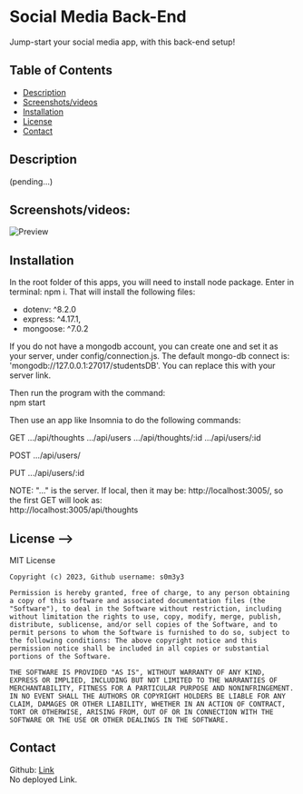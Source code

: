 # Social Media Back-End
Jump-start your social media app, with this back-end setup! 

## Table of Contents

- [Description](#description)
- [Screenshots/videos](#Screenshots/videos)
- [Installation](#Installation)
- [License](#license)
- [Contact](#contact)

## Description
(pending...)


## Screenshots/videos:
![Preview](https://drive.google.com/file/d/1mDykGiKnAjBd2Zw12DA37irZAk9j6j-E/view?usp=drive_link)


## Installation
In the root folder of this apps, you will need to install node package. Enter in terminal: npm i. 
That will install the following files: 
* dotenv: ^8.2.0
* express: ^4.17.1,
* mongoose: ^7.0.2

If you do not have a mongodb account, you can create one and set it as your server, under config/connection.js. 
The default mongo-db connect is: 'mongodb://127.0.0.1:27017/studentsDB'. You can replace this with your server link. 

Then run the program with the command:  
  npm start

Then use an app like Insomnia to do the following commands: 


GET
.../api/thoughts 
.../api/users 
.../api/thoughts/:id
.../api/users/:id

POST
.../api/users/

PUT
.../api/users/:id

<!-- 
DELETE
.../api/users/:id

DELETE & POST 
/api/users/:id/friends/:id
 -->

NOTE: "..." is the server. If local, then it may be:  http://localhost:3005/, so the first GET will look as:  
http://localhost:3005/api/thoughts 

## License -->

  MIT License

    Copyright (c) 2023, Github username: s0m3y3
    
    Permission is hereby granted, free of charge, to any person obtaining a copy of this software and associated documentation files (the "Software"), to deal in the Software without restriction, including without limitation the rights to use, copy, modify, merge, publish, distribute, sublicense, and/or sell copies of the Software, and to permit persons to whom the Software is furnished to do so, subject to the following conditions: The above copyright notice and this permission notice shall be included in all copies or substantial portions of the Software.
    
    THE SOFTWARE IS PROVIDED "AS IS", WITHOUT WARRANTY OF ANY KIND, EXPRESS OR IMPLIED, INCLUDING BUT NOT LIMITED TO THE WARRANTIES OF MERCHANTABILITY, FITNESS FOR A PARTICULAR PURPOSE AND NONINFRINGEMENT. IN NO EVENT SHALL THE AUTHORS OR COPYRIGHT HOLDERS BE LIABLE FOR ANY CLAIM, DAMAGES OR OTHER LIABILITY, WHETHER IN AN ACTION OF CONTRACT, TORT OR OTHERWISE, ARISING FROM, OUT OF OR IN CONNECTION WITH THE SOFTWARE OR THE USE OR OTHER DEALINGS IN THE SOFTWARE.


## Contact

Github: [Link](https://github.com/s0m3y3/socialMedia_back-end)  
No deployed Link.

